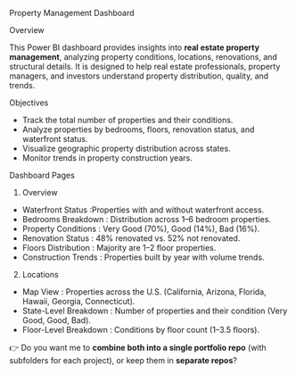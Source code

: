 Property Management Dashboard

 Overview

This Power BI dashboard provides insights into **real estate property management**, analyzing property conditions, locations, renovations, and structural details. It is designed to help real estate professionals, property managers, and investors understand property distribution, quality, and trends.

Objectives

* Track the total number of properties and their conditions.
* Analyze properties by bedrooms, floors, renovation status, and waterfront status.
* Visualize geographic property distribution across states.
* Monitor trends in property construction years.

Dashboard Pages

1. Overview

* Waterfront Status   :Properties with and without waterfront access.
* Bedrooms Breakdown  : Distribution across 1–6 bedroom properties.
* Property Conditions : Very Good (70%), Good (14%), Bad (16%).
* Renovation Status   : 48% renovated vs. 52% not renovated.
* Floors Distribution : Majority are 1–2 floor properties.
* Construction Trends : Properties built by year with volume trends.

2. Locations

* Map View               : Properties across the U.S. (California, Arizona, Florida, Hawaii, Georgia, Connecticut).
* State-Level Breakdown  : Number of properties and their condition (Very Good, Good, Bad).
* Floor-Level Breakdown  : Conditions by floor count (1–3.5 floors).



👉 Do you want me to **combine both into a single portfolio repo** (with subfolders for each project), or keep them in **separate repos**?

